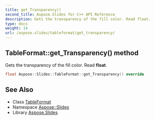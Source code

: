 ```yaml
---
title: get_Transparency()
second_title: Aspose.Slides for C++ API Reference
description: Gets the transparency of the fill color. Read float.
type: docs
weight: 14
url: /aspose.slides/tableformat/get_transparency/
---
```

## TableFormat::get_Transparency() method


Gets the transparency of the fill color. Read **float**.

```cpp
float Aspose::Slides::TableFormat::get_Transparency() override
```

## See Also

* Class [TableFormat](../)
* Namespace [Aspose::Slides](../../)
* Library [Aspose.Slides](../../../)